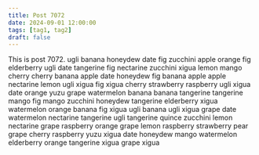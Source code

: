 ```yaml
---
title: Post 7072
date: 2024-09-01 12:00:00
tags: [tag1, tag2]
draft: false
---
```

This is post 7072.
ugli
banana
honeydew
date
fig
zucchini
apple
orange
fig
elderberry
ugli
date
tangerine
fig
nectarine
zucchini
xigua
lemon
mango
cherry
cherry
banana
apple
date
honeydew
fig
banana
apple
apple
nectarine
lemon
ugli
xigua
fig
xigua
cherry
strawberry
raspberry
ugli
xigua
date
orange
yuzu
grape
watermelon
banana
banana
tangerine
tangerine
mango
fig
mango
zucchini
honeydew
tangerine
elderberry
xigua
watermelon
orange
banana
fig
xigua
ugli
banana
ugli
xigua
grape
date
watermelon
nectarine
tangerine
ugli
tangerine
quince
zucchini
lemon
nectarine
grape
raspberry
orange
grape
lemon
raspberry
strawberry
pear
grape
cherry
raspberry
yuzu
xigua
date
honeydew
mango
watermelon
elderberry
orange
tangerine
xigua
grape
xigua
